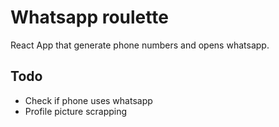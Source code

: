 # Whatsapp roulette

React App that generate phone numbers and opens whatsapp.

## Todo

- Check if phone uses whatsapp
- Profile picture scrapping
